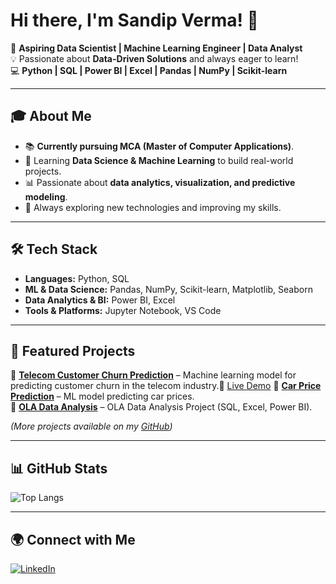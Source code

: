 # Hi there, I'm Sandip Verma! 👋

🚀 **Aspiring Data Scientist | Machine Learning Engineer | Data Analyst**  
💡 Passionate about **Data-Driven Solutions** and always eager to learn!  
💻 **Python | SQL | Power BI | Excel | Pandas | NumPy | Scikit-learn**  

---

## 🎓 About Me
- 📚 **Currently pursuing MCA (Master of Computer Applications)**.
- 🎯 Learning **Data Science & Machine Learning** to build real-world projects.
- 📊 Passionate about **data analytics, visualization, and predictive modeling**.
- 🌱 Always exploring new technologies and improving my skills.

---

## 🛠️ Tech Stack
- **Languages:** Python, SQL
- **ML & Data Science:** Pandas, NumPy, Scikit-learn, Matplotlib, Seaborn
- **Data Analytics & BI:** Power BI, Excel
- **Tools & Platforms:** Jupyter Notebook, VS Code

---

## 📌 Featured Projects
🔹 **[Telecom Customer Churn Prediction](https://github.com/SandipVermaDev/Telecom-Customer-Churn-Prediction)** – Machine learning model for predicting customer churn in the telecom industry.🔗 [Live Demo](https://telecom-customer-churn-prediction-sandip.streamlit.app/)
🔹 **[Car Price Prediction](https://github.com/SandipVermaDev/car-price-prediction)** – ML model predicting car prices.   
🔹 **[OLA Data Analysis](https://github.com/SandipVermaDev/Ola-Data-Analysis)** – OLA Data Analysis Project (SQL, Excel, Power BI).  

*(More projects available on my [GitHub](https://github.com/SandipVermaDev))*

---

## 📊 GitHub Stats
<!--- ![Sandip's GitHub Stats](https://github-readme-stats.vercel.app/api?username=SandipVermaDev&show_icons=true&theme=radical) --->
![Top Langs](https://github-readme-stats.vercel.app/api/top-langs/?username=SandipVermaDev&layout=compact&theme=radical)


---

## 🌍 Connect with Me
[![LinkedIn](https://img.shields.io/badge/LinkedIn-0A66C2?style=for-the-badge&logo=linkedin&logoColor=white)](https://www.linkedin.com/in/sandip-verma-dev/)
